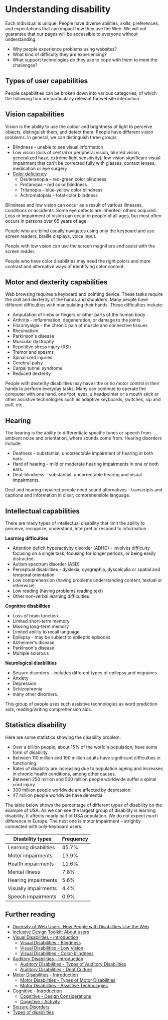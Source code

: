 # Understanding disability
Each individual is unique. People have diverse abilities, skills, preferences, and expectations that can impact how they use the Web. 
We will not guarantee that our pages will be accessible to everyone without understanding:
* Why people experience problems using websites?
* What kind of difficulty they are experiencing?
* What support technologies do they use to cope with them to meet the challenges?

## Types of user capabilities
People capabilities can be broken down into various categories, of which the following four are particularly relevant for website interaction.

## Vision capabilities
Vision is the ability to use the colour and brightness of light to perceive objects, distinguish them, and detect them. People have different vision problems. In general, we can distinguish three groups:
* Blindness - unable to see visual information
* Low vision (loss of central or peripheral vision, blurred vision, generalized haze, extreme light sensitivity); low vision significant visual impairment that can't be corrected fully with glasses, contact lenses, medication or eye surgery
* [Color deficiency](http://www.color-blindness.com/)
  * Deuteranopia – red-green color blindness
  * Protanopia – red color blindness  
  * Tritanopia – blue-yellow color blindness
  * Achromatopsia - total color blindness

Blindness and low vision can occur as a result of various illnesses, conditions or accidents. Some eye defects are inherited, others acquired. Loss or impairment of vision can occur in people of all ages, but most often occurs in persons over 65 years of age.

People who are blind usually navigates using only the keyboard and use screen readers, braille displays, voice input.

People with low vision can use the screen magnifiers and assist with the screen reader.

People who have color disabilities may need the right colors and more contrast and alternative ways of identifying color content. 


## Motor and dexterity capabilities
Web browsing requires a keyboard and pointing device. These tasks require the skill and dexterity of the hands and shoulders. Many people have different difficulties with manipulating their hands. These difficulties include:
 
* Amputation of limbs or fingers or other parts of the human body
* Arthritis - inflammation, degeneration, or damage to the joints
* Fibromyalgia - the chronic pain of muscle and connective tissues
* Rheumatism
* Parkinson's disease
* Muscular dystrophy
* Repetitive stress injury (RSI)
* Tremor and spasms
* Spinal cord injuries
* Cerebral palsy
* Carpal tunnel syndrome
* Reduced dexterity

People with dexterity disabilities may have little or no motor control in their hands to perform everyday tasks.
Many can continue to operate the computer with one hand, one foot, eyes, a headpointer or a mouth stick or other assistive technologies such as adaptive keyboards, switches, sip and puff, etc.

## Hearing
The hearing is the ability to differentiate specific tones or speech from ambient noise and orientation, where sounds come from.
Hearing disorders include:

* Deafness - substantial, uncorrectable impairment of hearing in both ears.
* Hard of hearing - mild or moderate hearing impairments in one or both ears.
* Deaf-blindness - substantial, uncorrectable hearing and visual impairments.

Deaf and hearing impaired people need sound alternatives - transcripts and captions and information in clear, comprehensible language.

## Intellectual capabilities
There are many types of intellectual disability that limit the ability to perceive, recognize, understand, interpret or respond to information.

**Learning difficulties**
* Attention deficit hyperactivity disorder (ADHD) - involves difficulty focusing on a single task, focusing for longer periods, or being easily distracted.
* Autism spectrum disorder (ASD)
* Perceptual disabilities - dyslexia, dysgraphia, dyscalculia or spatial and temporal orientation
* Low comprehension (having problems understanding content, textual or otherwise)
* Low reading (having problems reading text)
* Other non-verbal learning difficulties

**Cognitive disabilities**
* Loss of brain function
* Limited short-term memory
* Missing long-term memory
* Limited ability to recall language
* Epilepsy - may be subject to epileptic episodes
* Alzheimer's disease
* Parkinson's disease
* Multiple sclerosis 

**Neurological disabilities**
* Seizure disorders - includes different types of epilepsy and migraines
* Anxiety 
* Depression
* Schizophrenia
* many other disorders.

This group of people uses such assistive technologies as word prediction aids, reading/writing comprehension aids.

## Statistics disability
Here are some statistics showing the disability problem.
* Over a billion people, about 15% of the world's population, have some form of disability.
* Between 110 million and 190 million adults have significant difficulties in functioning.
* Rates of disability are increasing due to population ageing and increases in chronic health conditions, among other causes.
* Between 250 million and 500 million people worldwide suffer a spinal cord injury.
* 300 million people worldwide are affected by depression
* 47 million people worldwide have dementia

The table below shows the percentage of different types of disability on the example of USA. 
As we can see the largest group of disability is learning disability. It affects nearly half of USA population. 
We do not expect much difference in Europe. The next one is motor impairment – strightly connected with only-keyboard users.

| Disability types | Frequency |
| --- | --- |
| Learning disabilities | 45.7%
| Motor impairments | 13.9%
| Health impairments | 11.6%
| Mental illness | 7.8% |
| Hearing impairments | 5.6% | 
| Visually impairments | 4.4% |
| Speech impairments | 0.9% |

## Further reading
* [Diversity of Web Users. How People with Disabilities Use the Web](https://www.w3.org/WAI/intro/people-use-web/diversity#auditory)
* [Inclusive Design Toolkit: About users](http://www.inclusivedesigntoolkit.com/usercapabilities/usercap.html)
* [Visual Disabilities - Introduction](http://webaim.org/articles/visual/)
  * [Visual Disabilities - Blindness](http://webaim.org/articles/visual/blind)
  * [Visual Disabilities - Low Vision](http://webaim.org/articles/visual/lowvision)
  * [Visual Disabilities - Color-blindness](http://webaim.org/articles/visual/colorblind)
* [Auditory Disabilities - Introduction](http://webaim.org/articles/auditory/)
  * [Auditory Disabilities - Types of Auditory Disabilities](http://webaim.org/articles/auditory/auditorydisabilities)
  * [Auditory Disabilities - Deaf Culture](http://webaim.org/articles/auditory/culture)
* [Motor Disabilities - Introduction](http://webaim.org/articles/motor/)
  * [Motor Disabilities - Types of Motor Disabilities](http://webaim.org/articles/motor/motordisabilities)
  * [Motor Disabilities - Assistive Technologies](http://webaim.org/articles/motor/assistive)
* [Cognitive - Introduction](http://webaim.org/articles/cognitive/)
  * [Cognitive - Design Considerations](http://webaim.org/articles/cognitive/design)
  * [Cognitive - Activity](http://webaim.org/articles/cognitive/activity)
* [Seizure Disorders](http://webaim.org/articles/seizure/)
* [Types of disabilities](http://www.hwns.com.au/Resource-centre/Types-of-disabilities)







